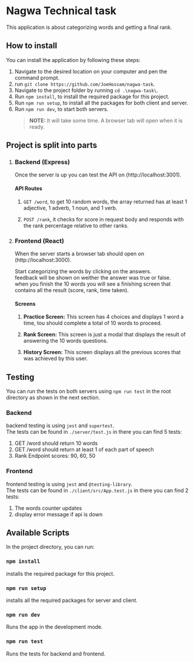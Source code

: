 # Nagwa Technical task

This application is about categorizing words and getting a final rank.

## How to install

You can install the application by following these steps:

1. Navigate to the desired location on your computer and pen the command prompt.
2. run `git clone https://github.com/JoeHossam/nagwa-task`.
3. Navigate to the project folder by running `cd .\nagwa-task\`.
4. Run `npm install`, to install the required package for this project.
5. Run `npm run setup`, to install all the packages for both client and server.
6. Run `npm run dev`, to start both servers.
    > **NOTE:** It will take some time. A browser tab will open when it is ready.

## Project is split into parts

1.  ### Backend (Express)

    Once the server is up you can test the API on (http://localhost:3001).

    #### API Routes

    1. `GET /word`, to get 10 random words, the array returned has at least 1 adjective, 1 adverb, 1 noun, and 1 verb.

    2. `POST /rank`, it checks for score in request body and responds with the rank percentage relative to other ranks.

2.  ### Frontend (React)

    When the server starts a browser tab should open on (http://localhost:3000).

    Start categorizing the words by clicking on the answers.  
    feedback will be shown on weither the answer was true or false.  
    when you finish the 10 words you will see a finishing screen that contains all the result (score, rank, time taken).

    #### Screens

    1. **Practice Screen:** This screen has 4 choices and displays 1 word a time, tou should complete a total of 10 words to proceed.

    2. **Rank Screen:** This screen is just a modal that displays the result of answering the 10 words questions.

    3. **History Screen:** This screen displays all the previous scores that was achieved by this user.

## Testing

You can run the tests on both servers using `npm run test` in the root directory as shown in the next section.

### Backend

backend testing is using `jest` and `supertest`.  
The tests can be found in `./server/test.js` in there you can find 5 tests:

1. GET /word should return 10 words
2. GET /word should return at least 1 of each part of speech
3. Rank Endpoint scores: 90, 60, 50

### Frontend

frontend testing is using `jest` and `@testing-library`.  
The tests can be found in `./client/src/App.test.js` in there you can find 2 tests:

1. The words counter updates
2. display error message if api is down

## Available Scripts

In the project directory, you can run:

### `npm install`

installs the required package for this project.

### `npm run setup`

installs all the required packages for server and client.

### `npm run dev`

Runs the app in the development mode.

### `npm run test`

Runs the tests for backend and frontend.
